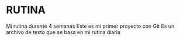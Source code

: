 # RUTINA
Mi rutina durante 4 semanas
Este es mi primer proyecto con Git
Es un archivo de texto que se basa en mi rutina diaria 
